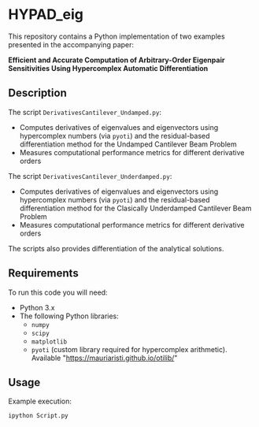 # HYPAD_eig

This repository contains a Python implementation of two examples presented in the accompanying paper:  

**Efficient and Accurate Computation of Arbitrary-Order Eigenpair Sensitivities Using Hypercomplex Automatic Differentiation**

## Description
The script `DerivativesCantilever_Undamped.py`:
- Computes derivatives of eigenvalues and eigenvectors using hypercomplex numbers (via `pyoti`) and the residual-based differentiation method for the Undamped Cantilever Beam Problem
- Measures computational performance metrics for different derivative orders

The script `DerivativesCantilever_Underdamped.py`:
- Computes derivatives of eigenvalues and eigenvectors using hypercomplex numbers (via `pyoti`) and the residual-based differentiation method for the Clasically Underdamped Cantilever Beam Problem
- Measures computational performance metrics for different derivative orders

The scripts also provides differentiation of the analytical solutions.

## Requirements
To run this code you will need:
- Python 3.x
- The following Python libraries:
  - `numpy`
  - `scipy`
  - `matplotlib`
  - `pyoti` (custom library required for hypercomplex arithmetic). Available "https://mauriaristi.github.io/otilib/"

## Usage
Example execution:
```bash
ipython Script.py
